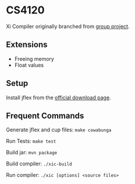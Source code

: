 # CS4120

Xi Compiler originally branched from [group project](https://github.com/connorreinhold/cowabunga). 

## Extensions

- Freeing memory
- Float values

## Setup

Install jflex from the [official download page](https://jflex.de/download.html).

## Frequent Commands

Generate jflex and cup files: `make cowabunga`

Run Tests: `make test`

Build jar: `mvn package`

Build compiler: `./xic-build`

Run compiler: `./xic [options] <source files>`
